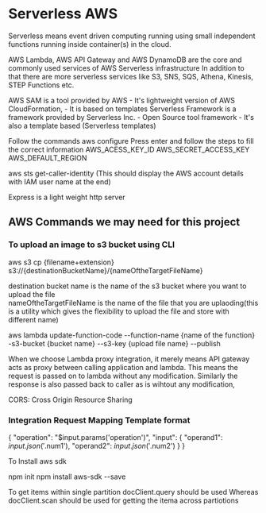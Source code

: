 # Serverless AWS

Serverless means event driven computing running using small independent functions running inside container(s) in the cloud.

AWS Lambda, AWS API Gateway and AWS DynamoDB are the core and commonly used services of AWS Serverless infrastructure
In addition to that there are more serverless services like S3, SNS, SQS, Athena, Kinesis, STEP Functions etc.

AWS SAM is a tool provided by AWS
    - It's lightweight version of AWS CloudFormation,
    - It is based on templates
Serverless Framework is a framework provided by Serverless Inc.
    - Open Source tool framework
    - It's also a template based (Serverless templates)

Follow the commands
aws configure
Press enter and follow the steps to fill the correct information
AWS_ACESS_KEY_ID
AWS_SECRET_ACCESS_KEY
AWS_DEFAULT_REGION

aws sts get-caller-identity (This should display the AWS account details with IAM user name at the end)

Express is a light weight http server

## AWS Commands we may need for this project

### To upload an image to s3 bucket using CLI

aws s3 cp {filename+extension} s3://{destinationBucketName}/{nameOftheTargetFileName}

destination bucket name is the name of the s3 bucket where you want to upload the file  
nameOftheTargetFileName is the name of the file that you are uplaoding(this is a utility which gives the flexibility to upload the file and store with different name)  

aws lambda update-function-code --function-name {name of the function} -s3-bucket {bucket name} --s3-key {upload file name} --publish  

When we choose Lambda proxy integration, it merely means API gateway acts as proxy between calling application and lambda. This means the request is passed on to lambda without any modification. Similarly the response is also passed back to caller as is wihtout any modification,

CORS: Cross Origin Resource Sharing

### Integration Request Mapping Template format

{
  "operation": "$input.params('operation')",
  "input": {
      "operand1": $input.json('$.num1'),
      "operand2": $input.json('$.num2')
  }
}

To Install aws sdk

npm init
npm install aws-sdk --save

To get items within single partition docClient.query should be used
Whereas docClient.scan should be used for getting the itema across partiotions
